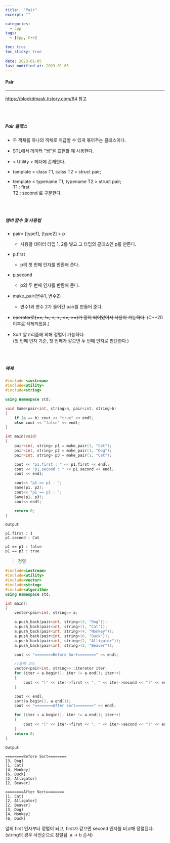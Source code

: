 ```yaml
---
title:  "Pair"
excerpt: ""

categories:
  - cpp
tags:
  - [Cpp, C++]

toc: true
toc_sticky: true
 
date: 2023-01-05
last_modified_at: 2023-01-05
---
```


#### Pair
---

<https://blockdmask.tistory.com/64> 참고

<br>
<br>

##### Pair 클래스  

- 두 객체를 하나의 객체로 취급할 수 있게 묶어주는 클래스이다.  

- STL에서 데이터 "쌍"을 표현할 떄 사용한다.  

- < Utility > 헤더에 존재한다.  

- tamplate < class T1, calss T2 > struct pair;  
 
- template < typename T1, typename T2 > struct pair;      
    T1 : first  
    T2 : second 로 구분한다.  

<br>
<br>

##### 멤버 함수 및 사용법    

- pair< [type1], [type2] > p  
    - 사용할 데이터 타입 1, 2를 넣고 그 타입의 클래스인 p를 만든다.  

- p.first  
    - p의 첫 번째 인자를 반환해 준다.  

- p.second  
    - p의 두 번째 인자를 반환해 준다.    

- make_pair(변수1, 변수2)  
    - 변수1과 변수 2가 들어간 pair를 만들어 준다.  

- ~~operator로(==, !=, <, >, <=, >=)가 정의 되어있어서 사용이 가능하다.~~ (C++20 이후로 삭제되었음.)  

- Sort 알고리즘에 의해 정렬이 가능하다.  
    (첫 번째 인자 기준, 첫 번째가 같으면 두 번째 인자로 판단한다.)  

<br>
<br>

##### 예제      

```cpp
#include <iostream>
#include<utility>
#include<string>

using namespace std;

void Same(pair<int, string>a, pair<int, string>b)
{
	if (a == b) cout << "true" << endl;
	else cout << "false" << endl;
}

int main(void)
{
	pair<int, string> p1 = make_pair(1, "Cat");
	pair<int, string> p2 = make_pair(1, "Dog");
	pair<int, string> p3 = make_pair(1, "Cat");

	cout << "p1.first : " << p1.first << endl;
	cout << "p1.second : " << p1.second << endl;
	cout << endl;

	cout<< "p1 == p1 : ";
	Same(p1, p2);
	cout<< "p1 == p3 : ";
	Same(p1, p3);
	cout<< endl;

	return 0;
}
```

```
Output

p1.first : 1
p1.second : Cat

p1 == p1 : false
p1 == p3 : true
```

> 정렬  

```cpp
#include<iostream>
#include<utility>
#include<vector>
#include<string>
#include<algorithm>
using namespace std;

int main()
{
	vector<pair<int, string>> a;

	a.push_back(pair<int, string>(3, "Dog"));
	a.push_back(pair<int, string>(1, "Cat"));
	a.push_back(pair<int, string>(4, "Monkey"));
	a.push_back(pair<int, string>(6, "Duck"));
	a.push_back(pair<int, string>(2, "Alligator"));
	a.push_back(pair<int, string>(2, "Beaver"));

	cout << "========Before Sort========" << endl;

	//출력 코드
	vector<pair<int, string>>::iterator iter;
	for (iter = a.begin(); iter != a.end(); iter++)
	{
		cout << "[" << iter->first << ", " << iter->second << "]" << endl;
	}

	cout << endl;
	sort(a.begin(), a.end());
	cout << "========After Sort========" << endl;

	for (iter = a.begin(); iter != a.end(); iter++)
	{
		cout << "[" << iter->first << ", " << iter->second << "]" << endl;
	}
	return 0;
}
```

```
Output

========Before Sort========
[3, Dog]
[1, Cat]
[4, Monkey]
[6, Duck]
[2, Alligator]
[2, Beaver]

========After Sort========
[1, Cat]
[2, Alligator]
[2, Beaver]
[3, Dog]
[4, Monkey]
[6, Duck]
```

앞의 first 인자부터 정렬이 되고, first가 같으면 second 인자를 비교해 정렬된다.(string의 경우 사전순으로 정렬됨. a -> b 순서)  